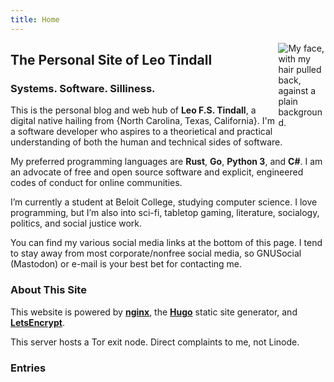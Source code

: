 ```yaml
---
title: Home
---
```



[<img src="/images/profile-small.jpg" style="max-width:15%;min-width:40px;float:right;" alt="My face, with my hair pulled back, against a plain background." />](https://leotindall.com/)

## The Personal Site of Leo Tindall

### Systems. Software. Silliness.

 This is the personal blog and web hub of **Leo F.S. Tindall**, a digital native
 hailing from {North Carolina, Texas, California}. I'm a software developer
 who aspires to a theorietical and practical understanding of both the human
 and technical sides of software.

 My preferred programming languages are **Rust**, **Go**, **Python 3**, and
 **C#**. I am an advocate of free and open source software and explicit,
 engineered codes of conduct for online communities.

 I’m currently a student at Beloit College, studying computer science. I love
 programming, but I’m also into sci-fi, tabletop gaming, literature, socialogy,
 politics, and social justice work.

 You can find my various social media links at the bottom of this page. I tend
 to stay away from most corporate/nonfree social media, so GNUSocial (Mastodon)
 or e-mail is your best bet for contacting me.

### About This Site

 This website is powered by [**nginx**](https://nginx.org), the
 [**Hugo**](https://gohugo.io/) static site generator, and
 [**LetsEncrypt**](https://letsencrypt.org/).

 This server hosts a Tor exit node. Direct complaints to me, not Linode.

### Entries
